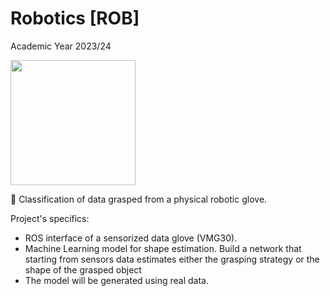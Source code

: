 # Robotics [ROB]

Academic Year 2023/24

<img src="https://apre.it/wp-content/uploads/2021/01/logo_uni-pisa.png" width="200" />

🤖 Classification of data grasped from a physical robotic glove.

Project's specifics:

- ROS interface of a sensorized data glove (VMG30).
- Machine Learning model for shape estimation. Build a network that starting from sensors data estimates either the grasping strategy or the shape of the grasped object
- The model will be generated using real data.
